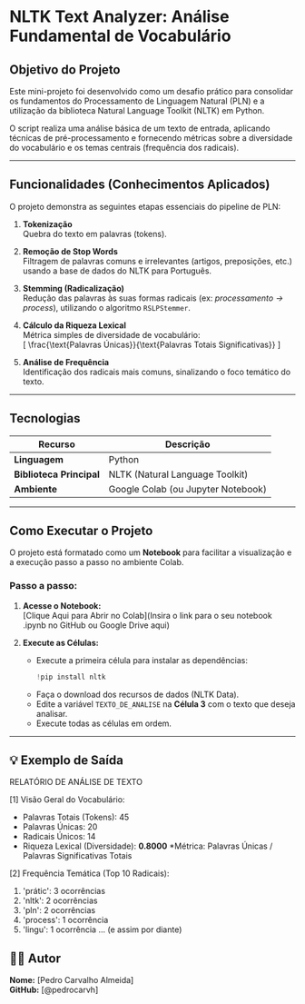 # NLTK Text Analyzer: Análise Fundamental de Vocabulário

## Objetivo do Projeto

Este mini-projeto foi desenvolvido como um desafio prático para consolidar os fundamentos do Processamento de Linguagem Natural (PLN) e a utilização da biblioteca Natural Language Toolkit (NLTK) em Python.

O script realiza uma análise básica de um texto de entrada, aplicando técnicas de pré-processamento e fornecendo métricas sobre a diversidade do vocabulário e os temas centrais (frequência dos radicais).

---

## Funcionalidades (Conhecimentos Aplicados)
O projeto demonstra as seguintes etapas essenciais do pipeline de PLN:

1. **Tokenização**  
   Quebra do texto em palavras (tokens).

2. **Remoção de Stop Words**  
   Filtragem de palavras comuns e irrelevantes (artigos, preposições, etc.) usando a base de dados do NLTK para Português.

3. **Stemming (Radicalização)**  
   Redução das palavras às suas formas radicais (ex: *processamento → process*), utilizando o algoritmo `RSLPStemmer`.

4. **Cálculo da Riqueza Lexical**  
   Métrica simples de diversidade de vocabulário:  
   \[
   \frac{\text{Palavras Únicas}}{\text{Palavras Totais Significativas}}
   \]

5. **Análise de Frequência**  
   Identificação dos radicais mais comuns, sinalizando o foco temático do texto.

---

## Tecnologias

| Recurso | Descrição |
|----------|------------|
| **Linguagem** | Python |
| **Biblioteca Principal** | NLTK (Natural Language Toolkit) |
| **Ambiente** | Google Colab (ou Jupyter Notebook) |

---

## Como Executar o Projeto

O projeto está formatado como um **Notebook** para facilitar a visualização e a execução passo a passo no ambiente Colab.

### Passo a passo:
1. **Acesse o Notebook:**  
   [Clique Aqui para Abrir no Colab](Insira o link para o seu notebook .ipynb no GitHub ou Google Drive aqui)

2. **Execute as Células:**
   - Execute a primeira célula para instalar as dependências:  
     ```python
     !pip install nltk
     ```
   - Faça o download dos recursos de dados (NLTK Data).  
   - Edite a variável `TEXTO_DE_ANALISE` na **Célula 3** com o texto que deseja analisar.  
   - Execute todas as células em ordem.

---

## 💡 Exemplo de Saída
RELATÓRIO DE ANÁLISE DE TEXTO     

[1] Visão Geral do Vocabulário:
 - Palavras Totais (Tokens): 45
 - Palavras Únicas: 20
 - Radicais Únicos: 14
 - Riqueza Lexical (Diversidade): **0.8000**
   *Métrica: Palavras Únicas / Palavras Significativas Totais

[2] Frequência Temática (Top 10 Radicais):
 1. 'prátic': 3 ocorrências
 2. 'nltk': 2 ocorrências
 3. 'pln': 2 ocorrências
 4. 'process': 1 ocorrência
 5. 'lingu': 1 ocorrência
... (e assim por diante)


## 🧑‍💻 Autor
**Nome:** [Pedro Carvalho Almeida]  
**GitHub:** [@pedrocarvh]
